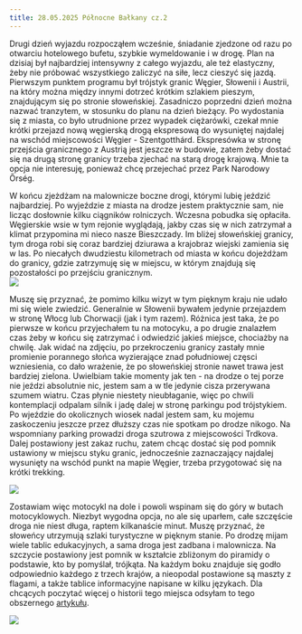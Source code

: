 ```yaml
---
title: 28.05.2025 Północne Bałkany cz.2
---
```


Drugi dzień wyjazdu rozpocząłem wcześnie, śniadanie zjedzone od razu po otwarciu hotelowego bufetu, szybkie wymeldowanie i w drogę. Plan na dzisiaj był najbardziej intensywny z całego wyjazdu, ale też elastyczny, żeby nie próbować wszystkiego zaliczyć na siłe, lecz cieszyć się jazdą. Pierwszym punktem programu był trójstyk granic Węgier, Słowenii i Austrii, na który można między innymi dotrzeć krótkim szlakiem pieszym, znajdującym się po stronie słoweńskiej. Zasadniczo poprzedni dzień można nazwać tranzytem, w stosunku do planu na dzień bieżący. Po wydostania się z miasta, co było utrudnione przez wypadek ciężarówki, czekał mnie krótki przejazd nową węgierską drogą ekspresową do wysuniętej najdalej na wschód miejscowości Węgier - Szentgotthárd. Ekspresówka w stronę przejścia granicznego z Austrią jest jeszcze w budowie, zatem żeby dostać się na drugą stronę granicy trzeba zjechać na starą drogę krajową. Mnie ta opcja nie interesuję, ponieważ chcę przejechać przez Park Narodowy Őrség.

W końcu zjeżdżam na malownicze boczne drogi, którymi lubię jeździć najbardziej. Po wyjeździe z miasta na drodze jestem praktycznie sam, nie licząc dosłownie kilku ciągników rolniczych. Wczesna pobudka się opłaciła. Węgierskie wsie w tym rejonie wyglądają, jakby czas się w nich zatrzymał a klimat przypomina mi nieco nasze Bieszczady. Im bliżej słoweńskiej granicy, tym droga robi się coraz bardziej dziurawa a krajobraz wiejski zamienia się w las. Po niecałych dwudziestu kilometrach od miasta w końcu dojeżdżam do granicy, gdzie zatrzymuję się w miejscu, w którym znajdują się pozostałości po przejściu granicznym.\
![](/drogi-nieoczywiste/drogi-nieoczywiste/IMG_0587.JPEG)

Muszę się przyznać, że pomimo kilku wizyt w tym pięknym kraju nie udało mi się wiele zwiedzić. Generalnie w Słowenii bywałem jedynie przejazdem w stronę Włocg lub Chorwacji (jak i tym razem). Różnica jest taka, że po pierwsze w końcu przyjechałem tu na motocyku, a po drugie znalazłem czas żeby w końcu się zatrzymać i odwiedzić jakieś miejsce, chociażby na chwilę. Jak widać na zdjęciu, po przekroczeniu granicy zastały mnie promienie porannego słońca wyzierające znad południowej częsci wzniesienia, co dało wrażenie, że po słoweńskiej stronie nawet trawa jest bardziej zielona. Uwielbiam takie momenty jak ten - na drodze o tej porze nie jeździ absolutnie nic, jestem sam a w tle jedynie cisza przerywana szumem wiatru. Czas płynie niestety nieubłaganie, więc po chwili kontemplacji odpalam silnik i jadę dalej w stronę parkingu pod trójstykiem. Po wjeździe do okolicznych wiosek nadal jestem sam, ku mojemu zaskoczeniu jeszcze przez dłuższy czas nie spotkam po drodze nikogo. Na wspomniany parking prowadzi droga szutrowa z miejscowości Trdkova. Dalej postawiony jest zakaz ruchu, zatem chcąc dostać się pod pomnik ustawiony w miejscu styku granic, jednocześnie zaznaczający najdalej wysunięty na wschód punkt na mapie Węgier, trzeba przygotować się na krótki trekking.

![](/drogi-nieoczywiste/drogi-nieoczywiste/IMG_0592.JPEG)

Zostawiam więc motocykl na dole i powoli wspinam się do góry w butach motocyklowych. Niezbyt wygodna opcja, no ale się uparłem, całe szczęście droga nie niest długa, raptem kilkanaście minut. Muszę przyznać, że słoweńcy utrzymują szlaki turystyczne w pięknym stanie. Po drodzę mijam wiele tablic edukacyjnych, a sama droga jest zadbana i malownicza. Na szczycie postawiony jest pomnik w kształcie zbliżonym do piramidy o podstawie, kto by pomyślał, trójkąta. Na każdym boku znajduje się godło odpowiednio każdego z trzech krajów, a nieopodal postawione są maszty z flagami, a także tablice informacyjne napisane w kilku językach. Dla chcących poczytać więcej o historii tego miejsca odsyłam to tego obszernego [artykułu](https://europebetweeneastandwest.wordpress.com/2024/07/20/lost-in-the-woods-tragedy-triumph-at-the-austria-hungary-slovenia-tripoint-lost-lands-71/).

![](/drogi-nieoczywiste/drogi-nieoczywiste/IMG_0596.JPEG)
